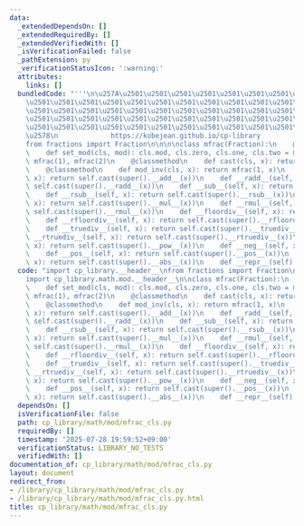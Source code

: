```yaml
---
data:
  _extendedDependsOn: []
  _extendedRequiredBy: []
  _extendedVerifiedWith: []
  _isVerificationFailed: false
  _pathExtension: py
  _verificationStatusIcon: ':warning:'
  attributes:
    links: []
  bundledCode: "'''\n\u257A\u2501\u2501\u2501\u2501\u2501\u2501\u2501\u2501\u2501\u2501\
    \u2501\u2501\u2501\u2501\u2501\u2501\u2501\u2501\u2501\u2501\u2501\u2501\u2501\
    \u2501\u2501\u2501\u2501\u2501\u2501\u2501\u2501\u2501\u2501\u2501\u2501\u2501\
    \u2501\u2501\u2501\u2501\u2501\u2501\u2501\u2501\u2501\u2501\u2501\u2501\u2501\
    \u2501\u2501\u2501\u2501\u2501\u2501\u2501\u2501\u2501\u2501\u2501\u2501\u2501\
    \u2578\n             https://kobejean.github.io/cp-library               \n'''\n\
    from fractions import Fraction\n\n\n\nclass mfrac(Fraction):\n    @classmethod\n\
    \    def set_mod(cls, mod): cls.mod, cls.zero, cls.one, cls.two = mod, mfrac(0),\
    \ mfrac(1), mfrac(2)\n    @classmethod\n    def cast(cls, x): return mfrac(x)\n\
    \    @classmethod\n    def mod_inv(cls, x): return mfrac(1, x)\n    def __add__(self,\
    \ x): return self.cast(super().__add__(x))\n    def __radd__(self, x): return\
    \ self.cast(super().__radd__(x))\n    def __sub__(self, x): return self.cast(super().__sub__(x))\n\
    \    def __rsub__(self, x): return self.cast(super().__rsub__(x))\n    def __mul__(self,\
    \ x): return self.cast(super().__mul__(x))\n    def __rmul__(self, x): return\
    \ self.cast(super().__rmul__(x))\n    def __floordiv__(self, x): return self.cast(super().__floordiv__(x))\n\
    \    def __rfloordiv__(self, x): return self.cast(super().__rfloordiv__(x))\n\
    \    def __truediv__(self, x): return self.cast(super().__truediv__(x))\n    def\
    \ __rtruediv__(self, x): return self.cast(super().__rtruediv__(x))\n    def __pow__(self,\
    \ x): return self.cast(super().__pow__(x))\n    def __neg__(self, x): return self.cast(super().__neg__(x))\n\
    \    def __pos__(self, x): return self.cast(super().__pos__(x))\n    def __abs__(self,\
    \ x): return self.cast(super().__abs__(x))\n    def __repr__(self): return super().__str__()\n"
  code: "import cp_library.__header__\nfrom fractions import Fraction\nimport cp_library.math.__header__\n\
    import cp_library.math.mod.__header__\n\nclass mfrac(Fraction):\n    @classmethod\n\
    \    def set_mod(cls, mod): cls.mod, cls.zero, cls.one, cls.two = mod, mfrac(0),\
    \ mfrac(1), mfrac(2)\n    @classmethod\n    def cast(cls, x): return mfrac(x)\n\
    \    @classmethod\n    def mod_inv(cls, x): return mfrac(1, x)\n    def __add__(self,\
    \ x): return self.cast(super().__add__(x))\n    def __radd__(self, x): return\
    \ self.cast(super().__radd__(x))\n    def __sub__(self, x): return self.cast(super().__sub__(x))\n\
    \    def __rsub__(self, x): return self.cast(super().__rsub__(x))\n    def __mul__(self,\
    \ x): return self.cast(super().__mul__(x))\n    def __rmul__(self, x): return\
    \ self.cast(super().__rmul__(x))\n    def __floordiv__(self, x): return self.cast(super().__floordiv__(x))\n\
    \    def __rfloordiv__(self, x): return self.cast(super().__rfloordiv__(x))\n\
    \    def __truediv__(self, x): return self.cast(super().__truediv__(x))\n    def\
    \ __rtruediv__(self, x): return self.cast(super().__rtruediv__(x))\n    def __pow__(self,\
    \ x): return self.cast(super().__pow__(x))\n    def __neg__(self, x): return self.cast(super().__neg__(x))\n\
    \    def __pos__(self, x): return self.cast(super().__pos__(x))\n    def __abs__(self,\
    \ x): return self.cast(super().__abs__(x))\n    def __repr__(self): return super().__str__()"
  dependsOn: []
  isVerificationFile: false
  path: cp_library/math/mod/mfrac_cls.py
  requiredBy: []
  timestamp: '2025-07-28 19:59:52+09:00'
  verificationStatus: LIBRARY_NO_TESTS
  verifiedWith: []
documentation_of: cp_library/math/mod/mfrac_cls.py
layout: document
redirect_from:
- /library/cp_library/math/mod/mfrac_cls.py
- /library/cp_library/math/mod/mfrac_cls.py.html
title: cp_library/math/mod/mfrac_cls.py
---
```

